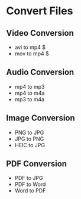 # Convert Files

## Video Conversion
- avi to mp4
    $ 
- mov to mp4
    $ 


## Audio Conversion
- mp4 to mp3
- mp4 to m4a
- mp3 to m4a


## Image Conversion
- PNG to JPG
- JPG to PNG
- HEIC to JPG

## PDF Conversion
- PDF to JPG
- PDF to Word
- Word to PDF
